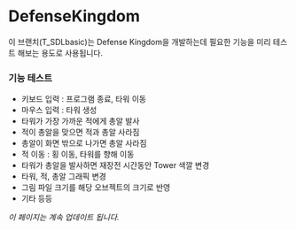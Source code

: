 # DefenseKingdom

이 브랜치(T_SDLbasic)는 Defense Kingdom을 개발하는데 필요한 기능을 미리 테스트 해보는 용도로 사용됩니다.

### 기능 테스트
- 키보드 입력 : 프로그램 종료, 타워 이동
- 마우스 입력 : 타워 생성
- 타워가 가장 가까운 적에게 총알 발사
- 적이 총알을 맞으면 적과 총알 사라짐
- 총알이 화면 밖으로 나가면 총알 사라짐
- 적 이동 : 횡 이동, 타워를 향해 이동
- 타워가 총알을 발사하면 재장전 시간동안 Tower 색깔 변경
- 타워, 적, 총알 그래픽 변경
- 그림 파일 크기를 해당 오브젝트의 크기로 반영
- 기타 등등

*이 페이지는 계속 업데이트 됩니다.*

